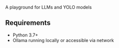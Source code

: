 A playground for LLMs and YOLO models 

## Requirements

- Python 3.7+
- Ollama running locally or accessible via network
